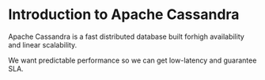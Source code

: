 # Introduction to Apache Cassandra

Apache Cassandra is a fast distributed database built forhigh availability and linear scalability.

<p>We want predictable performance so we can get low-latency and guarantee SLA.
